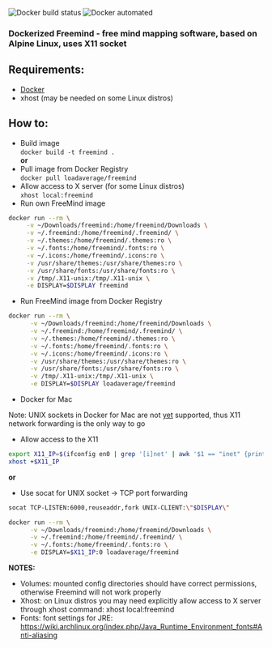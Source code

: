 ![Docker build status](https://img.shields.io/docker/build/loadaverage/freemind.svg)
![Docker automated](https://img.shields.io/docker/automated/loadaverage/freemind.svg)
### Dockerized Freemind - free mind mapping software, based on Alpine Linux, uses X11 socket

Requirements:
---
- [Docker](https://github.com/docker/docker)
- xhost (may be needed on some Linux distros)

How to:
---
- Build image  
`docker build -t freemind .`  
**or**  
- Pull image from Docker Registry  
`docker pull loadaverage/freemind`
- Allow access to X server (for some Linux distros)  
`xhost local:freemind`
- Run own FreeMind image

 ```bash
docker run --rm \
      -v ~/Downloads/freemind:/home/freemind/Downloads \
      -v ~/.freemind:/home/freemind/.freemind/ \
      -v ~/.themes:/home/freemind/.themes:ro \
      -v ~/.fonts:/home/freemind/.fonts:ro \
      -v ~/.icons:/home/freemind/.icons:ro \
      -v /usr/share/themes:/usr/share/themes:ro \
      -v /usr/share/fonts:/usr/share/fonts:ro \
      -v /tmp/.X11-unix:/tmp/.X11-unix \
      -e DISPLAY=$DISPLAY freemind
```

- Run FreeMind image from Docker Registry  
```bash
docker run --rm \
      -v ~/Downloads/freemind:/home/freemind/Downloads \
      -v ~/.freemind:/home/freemind/.freemind/ \
      -v ~/.themes:/home/freemind/.themes:ro \
      -v ~/.fonts:/home/freemind/.fonts:ro \
      -v ~/.icons:/home/freemind/.icons:ro \
      -v /usr/share/themes:/usr/share/themes:ro \
      -v /usr/share/fonts:/usr/share/fonts:ro \
      -v /tmp/.X11-unix:/tmp/.X11-unix \
      -e DISPLAY=$DISPLAY loadaverage/freemind
```
- Docker for Mac

Note: UNIX sockets in Docker for Mac are not [yet](https://github.com/docker/for-mac/issues/483) supported, thus X11 network forwarding is the only way to go

- Allow access to the X11
```bash
export X11_IP=$(ifconfig en0 | grep '[i]net' | awk '$1 == "inet" {print $2}')
xhost +$X11_IP
```
**or**
- Use socat for UNIX socket -> TCP port forwarding
```bash
socat TCP-LISTEN:6000,reuseaddr,fork UNIX-CLIENT:\"$DISPLAY\"
```
```bash
docker run --rm \
      -v ~/Downloads/freemind:/home/freemind/Downloads \
      -v ~/.freemind:/home/freemind/.freemind/ \
      -v ~/.fonts:/home/freemind/.fonts:ro \
      -e DISPLAY=$X11_IP:0 loadaverage/freemind
```

**NOTES:**
- Volumes: mounted config directories should have correct permissions, otherwise Freemind will not work properly
- Xhost: on Linux distros you may need explicitly allow access to X server through xhost command: xhost local:freemind
- Fonts: font settings for JRE: https://wiki.archlinux.org/index.php/Java_Runtime_Environment_fonts#Anti-aliasing
